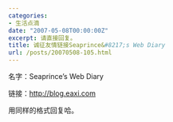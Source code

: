 ```yaml
---
categories:
- 生活点滴
date: "2007-05-08T00:00:00Z"
excerpt: 请直接回复。
title: 诚征友情链接Seaprince&#8217;s Web Diary
url: /posts/20070508-105.html
---
```

名字：Seaprince&#8217;s Web Diary

链接：<http://blog.eaxi.com>

用同样的格式回复哈。